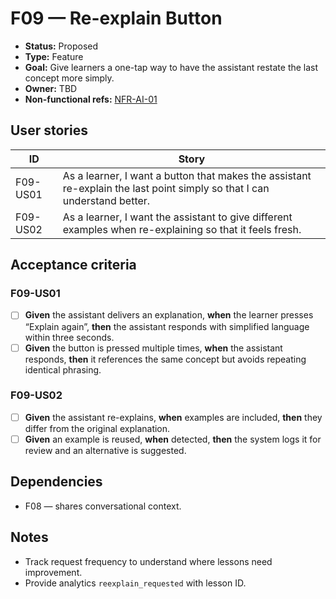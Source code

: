 # F09 — Re-explain Button

- **Status:** Proposed
- **Type:** Feature
- **Goal:** Give learners a one-tap way to have the assistant restate the last concept more simply.
- **Owner:** TBD
- **Non-functional refs:** [NFR-AI-01](../non-functional.md)

## User stories

| ID | Story |
|----|-------|
| F09-US01 | As a learner, I want a button that makes the assistant re-explain the last point simply so that I can understand better. |
| F09-US02 | As a learner, I want the assistant to give different examples when re-explaining so that it feels fresh. |

## Acceptance criteria

### F09-US01
- [ ] **Given** the assistant delivers an explanation, **when** the learner presses “Explain again”, **then** the assistant responds with simplified language within three seconds.
- [ ] **Given** the button is pressed multiple times, **when** the assistant responds, **then** it references the same concept but avoids repeating identical phrasing.

### F09-US02
- [ ] **Given** the assistant re-explains, **when** examples are included, **then** they differ from the original explanation.
- [ ] **Given** an example is reused, **when** detected, **then** the system logs it for review and an alternative is suggested.

## Dependencies

- F08 — shares conversational context.

## Notes

- Track request frequency to understand where lessons need improvement.
- Provide analytics `reexplain_requested` with lesson ID.
